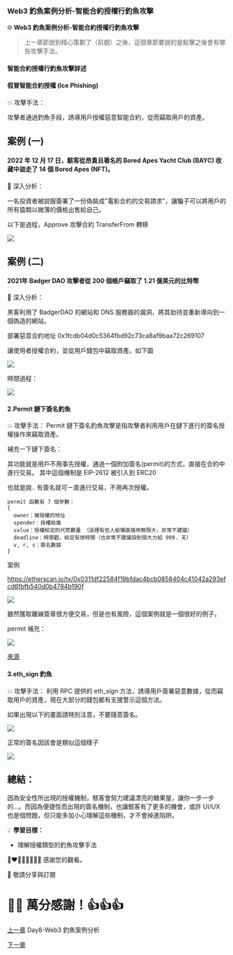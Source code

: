 ### Web3 釣魚案例分析-智能合約授權行釣魚攻擊

🌐 **Web3 釣魚案例分析-智能合約授權行釣魚攻擊**

>上一章節說到精心策劃了（前戲）之後，這個章節要說的是點擊之後會有哪些攻擊手法。

#### 智能合約授權行釣魚攻擊詳述

#### 假冒智能合約授權 (Ice Phishing)

💥 攻擊手法：

攻擊者通過釣魚手段，誘導用戶授權惡意智能合約，從而竊取用戶的資產。

案例 (一)
---
#### 2022 年 12 月 17 日，駭客從昂貴且著名的 Bored Apes Yacht Club (BAYC) 收藏中盜走了 14 個 Bored Apes (NFT)。

🔦 深入分析：

一名投資者被說服簽署了一份偽裝成"電影合約的交易請求"，讓騙子可以將用戶的所有猿類以微薄的價格出售給自己。

以下是過程，Approve 攻擊合約 TransferFrom 轉移

![](./images/9/1.png)

案例 (二)
---
#### 2021年 Badger DAO 攻擊者從 200 個帳戶竊取了 1.21 億美元的比特幣

🔦 深入分析：

黑客利用了 BadgerDAO 的網站和 DNS 服務器的漏洞，將其劫持並重新導向到一個偽造的網站。

部署惡意合約地址 0x1fcdb04d0c5364fbd92c73ca8af9baa72c269107

讓使用者授權合約，並從用戶錢包中竊取資產。如下圖

![](./images/9/2.png)

時間過程：

![](./images/9/3.png)


#### 2.Permit 鏈下簽名釣魚

💥 攻擊手法：
Permit 鏈下簽名釣魚攻擊是指攻擊者利用用戶在鏈下進行的簽名授權操作來竊取資產。

補充一下鏈下簽名：

其功能就是用戶不用事先授權，通過一個附加簽名(permit)的方式，直接在合約中進行交易。
其中這個機制是 EIP-2612 被引入到 ERC20

也就是說.. 有簽名就可ㄧ直進行交易，不用再次授權。

```
permit 函數有 7 個參數：
{
  owner：被授權的地址
  spender：授權給誰
  value：授權給定的代幣數量 （這裡有些人偷懶直接用無限大，非常不建議）
  deadline：時間戳，給定有效時間（也非常不建議設到很大力如 999. 天）
  v, r, s：簽名數據
}
```
案例

https://etherscan.io/tx/0x0311df22584f19bfdac4bcb0858404c41042a293efcd6fbfb540d0b4784b190f


![](./images/9/4.png)

雖然獲取離線簽章很方便交易，但是也有風險，這個案例就是一個很好的例子。

permit 補充：

![](./images/9/5.png)

[來源](https://www.blocktempo.com/vernacular-interpretation-of-the-underlying-logic-of-web3-signature-phishing/)


#### 3.eth_sign 釣魚

💥 攻擊手法：
利用 RPC 提供的 eth_sign 方法，誘導用戶簽署惡意數據，從而竊取用戶的資產，現在大部分的錢包都有支援警示這個方法。

如果出現以下的畫面請特別注意，不要隨意簽名。

![](./images/9/6.png)

正常的簽名因該會是類似這個樣子

![](./images/9/7.png)


總結：
---

因為安全性所出現的授權機制，駭客會努力建議漂亮的糖果屋，讓你一步一步的...。而因為便捷性而出現的簽名機制，也讓駭客有了更多的機會，或許 UI/UX 也是個問題，但只能多加小心理解這些機制，才不會掉進陷阱。



💡 **學習目標：**
- 理解授權類型的釣魚攻擊手法


💓❤🧡💛💚💙💜💖 感謝您的觀看。

🙏 敬請分享與訂閱

# 🙋‍♂️ 萬分感謝！👍👍👍

[上一章](./Day8-Web3%20釣魚案例分析.md) Day8-Web3 釣魚案例分析

[下一章]()